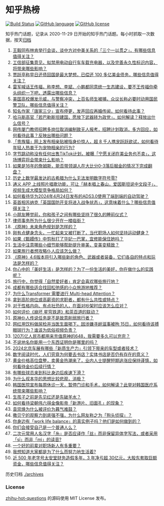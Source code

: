 # 知乎热榜
[![Build Status](https://github.com/ToWeLong/zhihu-hot-questions/workflows/CI/badge.svg)](https://github.com/ToWeLong/zhihu-hot-questions/actions)
[![GitHub language](https://img.shields.io/badge/language-golang-orange.svg)](https://golang.org/)
[![GitHub license](https://img.shields.io/github/license/ToWeLong/zhihu-hot-questions)](https://github.com/ToWeLong/zhihu-hot-questions/blob/main/LICENSE)

知乎热门话题，记录从 2020-11-29 日开始的知乎热门话题。每小时抓取一次数据，按天[归档](./archives)

<!-- BEGIN -->

1. [王毅同布林肯举行会谈，谈中方对中美关系的「三个一以贯之」，有哪些信息值得关注？](https://www.zhihu.com/question/654152125)
1. [工信部征集意见，拟禁用电动自行车车载充电器，以及完善永久性标识内容，将带来哪些影响？](https://www.zhihu.com/question/654060457)
1. [贾跃亭称早日还债回国是最大梦想，已偿还 100 多亿美金债务，哪些信息值得关注？](https://www.zhihu.com/question/654079716)
1. [雷军喊话王传福，称李想、李斌、小鹏都同意统一生态建设，要不王传福你牵头组织一下吧，透露出哪些信息？](https://www.zhihu.com/question/654176348)
1. [美国高校爆发示威，与警察冲突，上百名师生被捕，众议长称必要时动用国民警卫队，哪些信息值得关注？](https://www.zhihu.com/question/654177616)
1. [知名作家「唐家三少」宣布停更，发声回应再婚传闻，如何看待此事？](https://www.zhihu.com/question/654043197)
1. [哈马斯高官「若巴勒斯坦建国，愿放下武器转为政党」，如何解读？释放出什么信号？](https://www.zhihu.com/question/654156643)
1. [网传厦门教师招聘多岗位取消编制致无人报考，招聘计划取消，多方回应，如何看待此事？反映出哪些问题？](https://www.zhihu.com/question/654175944)
1. [「贵族猫」网上发布相亲贴被指身价惊人，超 8 千人携宠跃跃欲试，如何看待年轻人热衷于为宠物相亲的行为?](https://www.zhihu.com/question/654061477)
1. [字节跳动称没有任何出售TikTok计划，被曝「宁愿关闭在美业务也不卖」，这场博弈将会带来什么影响？](https://www.zhihu.com/question/654182954)
1. [如果是16年的詹姆斯，能否带领湖人在大比分0-3落后掘金的情况下完成翻盘？](https://www.zhihu.com/question/654168612)
1. [历史上数学最发达的古希腊为什么无法发明数字符号零?](https://www.zhihu.com/question/654074568)
1. [通义 APP 上线照片唱歌功能，可让「赫本唱上春山，爱因斯坦说中文段子」，视频生成大模型竞争格局如何？](https://www.zhihu.com/question/654165999)
1. [如何看待华为2024年4月24日发布的ADS3.0使用了端到端的自动驾驶？](https://www.zhihu.com/question/653955655)
1. [英首相苏纳克「英国国防开支将进入战争状态」，这意味着什么？哪些信息值得关注？](https://www.zhihu.com/question/653958525)
1. [小朋友睡觉前，你和孩子之间有哪些坚持了很久的睡前仪式？](https://www.zhihu.com/question/653433501)
1. [律师事务所为什么很少开在一楼临街？](https://www.zhihu.com/question/653853201)
1. [《原神》未来角色规划是怎样的？](https://www.zhihu.com/question/654180737)
1. [刚有点健身念头，一忙起来又被打断了，当代职场人如何坚持运动健身？](https://www.zhihu.com/question/653971889)
1. [如果《甄嬛传》中剪秋打了华妃一巴掌，宜修能保住她吗？](https://www.zhihu.com/question/653882378)
1. [生活中注意哪些小细节能够帮助提升审美，变美变精致？](https://www.zhihu.com/question/648442924)
1. [如果旅行者想攻略仆人应该怎么做？](https://www.zhihu.com/question/654179937)
1. [《原神》4.6版本将引入哪些新的角色、武器或者装备，它们各自的特点和玩法是怎样的？](https://www.zhihu.com/question/654180618)
1. [你心中的「美好生活」是怎样的？为了一份生活的美好，你在做什么的实践呢？](https://www.zhihu.com/question/653967394)
1. [旅行中，你觉得「自然爱好者」肯定会喜欢哪些旅行地？](https://www.zhihu.com/question/653004831)
1. [成都有哪些适合找回松弛感的小众旅游地推荐？](https://www.zhihu.com/question/654070687)
1. [为什么Transformer 需要进行 Multi-head Attention？](https://www.zhihu.com/question/341222779)
1. [拿到高阶岗位或高薪资的求职者，都有什么共性或特点？](https://www.zhihu.com/question/653020055)
1. [对于性格内向、有点社恐的人，在面对吵架时应该怎么应对？](https://www.zhihu.com/question/653937999)
1. [如何评价《崩坏 星穹铁道》和茶百道的联动？](https://www.zhihu.com/question/654157887)
1. [原神仆人传说任务是不是故意削弱旅行者？](https://www.zhihu.com/question/653992507)
1. [网红用饮料做尿检并当医生面喝下，因涉嫌寻衅滋事被拘 15日，如何看待该搏眼球行为？谁该为低俗视频负责？](https://www.zhihu.com/question/654065898)
1. [120万亿人民币都用来充值原神的648，我需要多久可以充完？](https://www.zhihu.com/question/651602171)
1. [不说地名你能用一个东西证明你是哪里的吗？](https://www.zhihu.com/question/653994862)
1. [2024北京车展有哪些「新质生产力」引领下带来的车型或者技术？](https://www.zhihu.com/question/653739279)
1. [数字阅读时代，人们究竟为何要去书店？实体书店是否仍有存在的意义？](https://www.zhihu.com/question/653853356)
1. [黄金价格高位盘整，卖黄金热潮来了，业内人士提醒短期追涨应保持谨慎，如何看待金价后续行情？](https://www.zhihu.com/question/654103317)
1. [有哪些球员来到科比身边后疾速下滑？](https://www.zhihu.com/question/653788940)
1. [为什么叔本华的思想比较悲观，消极？](https://www.zhihu.com/question/62180364)
1. [韩国医院宣布每周休诊一天，暂停门诊和手术，如何解读？此举对韩国医疗系统带来哪些影响？](https://www.zhihu.com/question/654162550)
1. [生孩子之前是先见红还是先破羊水？](https://www.zhihu.com/question/654150015)
1. [如何看待梁朝伟六得金像影帝「新港片、旧面孔」的现象？](https://www.zhihu.com/question/654156514)
1. [袁崇焕为什么被评价为暮气难鼓？](https://www.zhihu.com/question/654000717)
1. [撒贝宁的观察力到底强不强，为什么网友称之为「狗头侦探」？](https://www.zhihu.com/question/654156788)
1. [你身边有「work life balance」的真实例子吗？他们是如何做到的？](https://www.zhihu.com/question/653430588)
1. [你们会接受自己是一个普通人么？](https://www.zhihu.com/question/652526465)
1. [二次元常用人名汉字「糸」是否应译作「丝」而非保留异体字写法，或者采用「sī」而非「mì」的读音?](https://www.zhihu.com/question/653241003)
1. [一个好的前辈对职场新人有多重要？](https://www.zhihu.com/question/654085062)
1. [我想知道大家都是为了什么而努力地生活着?](https://www.zhihu.com/question/654041772)
1. [近 500 年老字号太安堂财务造假多年，3 年净亏超 30亿元，大股东套取巨额资金，哪些信息值得关注？](https://www.zhihu.com/question/654103301)

<!-- END -->

历史归档 [./archives](./archives)


### License
[zhihu-hot-questions](https://github.com/towelong/zhihu-hot-questions) 的源码使用 MIT License 发布。